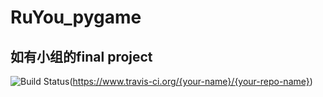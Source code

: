 # RuYou_pygame
## 如有小组的final project
![Build Status](https://www.travis-ci.org/{your-name}/{your-repo-name}.svg?branch=master)(https://www.travis-ci.org/{your-name}/{your-repo-name})
